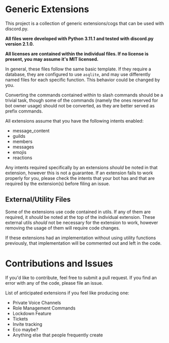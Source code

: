 # Generic Extensions

This project is a collection of generic extensions/cogs that can be used with discord.py.

**All files were developed with Python 3.11.1 and tested with discord.py version 2.1.0.**

**All licenses are contained within the individual files. If no license is present, you may assume it's MIT licensed.**

In general, these files follow the same basic template. If they require a database, they are configured to use `asqlite`, and may use differently named files for each specific function. This behavior could be changed by you.

Converting the commands contained within to slash commands should be a trivial task, though some of the commands (namely the ones reserved for bot owner usage) should not be converted, as they are better served as prefix commands.

All extensions assume that you have the following intents enabled:
- message_content
- guilds
- members
- messages
- emojis
- reactions

Any intents required specifically by an extensions *should* be noted in that extension, however this is not a guarantee. If an extension fails to work properly for you, please check the intents that your bot has and that are required by the extension(s) before filing an issue.

## External/Utility Files

Some of the extensions use code contained in utils. If any of them are required, it *should* be noted at the top of the individual extension. These external utils *should* not be necessary for the extension to work, however removing the usage of them will require code changes.

If these extensions had an implementation without using utility functions previously, that implementation will be commented out and left in the code.

# Contributions and Issues

If you'd like to contribute, feel free to submit a pull request. If you find an error with any of the code, please file an issue.

List of anticipated extensions if you feel like producing one:
- Private Voice Channels
- Role Management Commands
- Lockdown Feature
- Tickets
- Invite tracking
- Eco maybe?
- Anything else that people frequently create